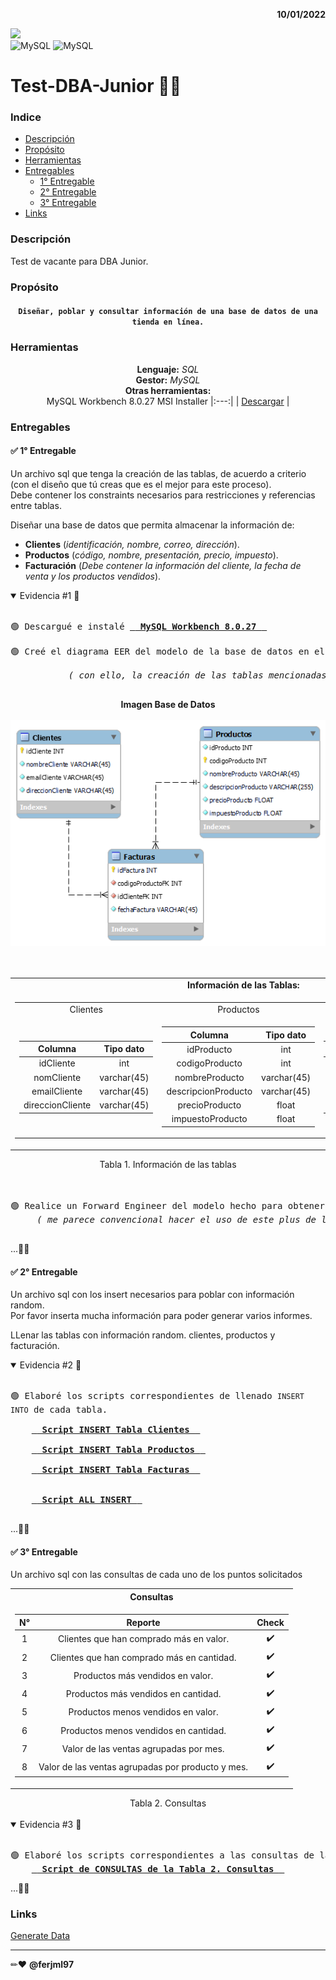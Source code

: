 <p align ="right"> <b>10/01/2022</b></p>

![](https://img.shields.io/github/watchers/ferjml97/Test-DBA-Junior?style=social)  
![MySQL](https://img.shields.io/badge/SQL-yellow?style=flat)
![MySQL](https://img.shields.io/badge/MySQL-2B579A?style=flat&logo=mysql&logoColor=white)

# Test-DBA-Junior 👨‍💻

### Indice  
- [Descripción](https://github.com/ferjml97/Test-DBA-Junior#descripci%C3%B3n)  
- [Propósito](https://github.com/ferjml97/Test-DBA-Junior#prop%C3%B3sito)  
- [Herramientas](https://github.com/ferjml97/Test-DBA-Junior#herramientas)  
- [Entregables](https://github.com/ferjml97/Test-DBA-Junior#entregables)  
	- [1° Entregable](https://github.com/ferjml97/Test-DBA-Junior#-1-entregable)  
	- [2° Entregable](https://github.com/ferjml97/Test-DBA-Junior#-2-entregable)  
	- [3° Entregable](https://github.com/ferjml97/Test-DBA-Junior#-3-entregable) 
- [Links](https://github.com/ferjml97/Test-DBA-Junior#links)

### Descripción

Test de vacante para DBA Junior.

### Propósito

<div align = "center">
  
#### **`Diseñar, poblar y consultar información de una base de datos de una tienda en línea.`**

</div>

### Herramientas

<div align = "center">
  
**Lenguaje:** _SQL_  
**Gestor:** _MySQL_  
**Otras herramientas:**  
MySQL Workbench 8.0.27 MSI Installer
|:---:|
| [Descargar](https://dev.mysql.com/downloads/windows/installer/8.0.html) |
  
</div>

### Entregables

#### ✅ 1° Entregable

Un archivo sql que tenga la creación de las tablas, de acuerdo a criterio (con el diseño que tú creas que es el mejor para este proceso).  
Debe contener los constraints necesarios para restricciones y referencias entre tablas.

Diseñar una base de datos que permita almacenar la información de:
- **Clientes** (_identificación, nombre, correo, dirección_).
- **Productos** (_código, nombre, presentación, precio, impuesto_).
- **Facturación** (_Debe contener la información del cliente, la fecha de venta y los productos vendidos_).

<details open>
<summary> Evidencia #1 📑 </summary>
</br>
<pre>
🟢 Descargué e instalé <a href="https://github.com/ferjml97/Test-DBA-Junior#herramientas" target="_black"> <b> MySQL Workbench 8.0.27 </b> </a> </br>  
🟢 Creé el diagrama EER del modelo de la base de datos en el apartado de modelado de la herramienta. </br> 
    &nbsp;&nbsp;&nbsp;&nbsp;&nbsp; <i> ( con ello, la creación de las tablas mencionadas anteriormente en este apartado ). </i> </br>
</pre>

<div align = "center">
 <b> Imagen Base de Datos </b> </br> </br>
 <img src="https://github.com/ferjml97/Test-DBA-Junior/blob/main/img/img_modelo_DB.png" target="_black">
</div> </br></br>

<div align = "center">
<table>
  <tr align="center" > <td><b> Información de las Tablas: </b></td> </tr>
  <tr><td>
	  <table>
		  <tr align="center" > <td> Clientes </td> <td> Productos </td> <td> Facturas </td> </tr>
      <tr> <td>
  
  | Columna | Tipo dato |
  |:--:|:--:|
  | idCliente | int |
  | nomCliente | varchar(45) |
  | emailCliente | varchar(45) |
  | direccionCliente | varchar(45) |
 
  </td><td>

  | Columna | Tipo dato |
  |:--:|:--:|
  | idProducto | int |
  | codigoProducto | int |
  | nombreProducto | varchar(45) |
  | descripcionProducto | varchar(45) |
  | precioProducto | float |
  | impuestoProducto | float |

  </td><td>

  | Columna | Tipo dato |
  |:--:|:--:|
  | idFactura | int |
  | codigoProductoFK | int |
  | idClienteFK | int |
  | fechaFactura | varchar(45) |
  </td>
      </tr>
	  </table>   
  </tr>
</table>
Tabla 1. Información de las tablas </br> </br>
</div>
</br> 

<pre>
🟢 Realice un Forward Engineer del modelo hecho para obtener el <a href="https://github.com/ferjml97/Test-DBA-Junior/blob/main/scripts/script_DB.sql" target="_black"> <b>Script Model-DB</b> </a> para la creación de la base de datos. 
	<i> ( me parece convencional hacer el uso de este plus de la herramienta Workbench para facilitar el proceso ). </i> </br>
</pre>
...🐱‍👤  </br>

</details>


#### ✅ 2° Entregable

Un archivo sql con los insert necesarios para poblar con información random.  
Por favor inserta mucha información para poder generar varios informes.

LLenar las tablas con información random. clientes, productos y facturación.


<details open>
<summary> Evidencia #2 📑 </summary>
</br>
<pre>
🟢 Elaboré los scripts correspondientes de llenado <code>INSERT INTO</code> de cada tabla. </br>
	<a href="https://github.com/ferjml97/Test-DBA-Junior/blob/main/scripts/script_insert_clientesDB.sql" target="_black"> <b> Script INSERT Tabla Clientes </b> </a> </br> 
	<a href="https://github.com/ferjml97/Test-DBA-Junior/blob/main/scripts/script_insert_productosDB.sql" target="_black"> <b> Script INSERT Tabla Productos </b> </a> </br> 
	<a href="https://github.com/ferjml97/Test-DBA-Junior/blob/main/scripts/script_insert_facturasDB.sql" target="_black"> <b> Script INSERT Tabla Facturas </b> </a> </br>  </br> 
	<a href="https://github.com/ferjml97/Test-DBA-Junior/blob/main/scripts/script_all_insertsDB.sql" target="_black" alt="Contiene todos los scripts"> <b> Script ALL INSERT </b> </a> </br> 
</pre>
	
...🐱‍👤  </br>

</details>

#### ✅ 3° Entregable

Un archivo sql con las consultas de cada uno de los puntos solicitados 

<div align = "center">
<table>
  <tr><th> <b> Consultas </b> </th></tr>
  <tr><td>
    
  | N° | Reporte | Check|
  |:---:|:---:|:---:| 
  | 1 | Clientes que han comprado más en valor.  | ✔️ |
  | 2 | Clientes que han comprado más en cantidad.  | ✔️ |
  | 3 | Productos más vendidos en valor.  | ✔️ |
  | 4 | Productos más vendidos en cantidad.  | ✔️ |
  | 5 | Productos menos vendidos en valor.  | ✔️ |
  | 6 | Productos menos vendidos en cantidad.  | ✔️ |
  | 7 | Valor de las ventas agrupadas por mes.  | ✔️ |
  | 8 | Valor de las ventas agrupadas por producto y mes.  | ✔️ |

</table>
Tabla 2. Consultas </br> </br>
</div>

<details open>
<summary> Evidencia #3 📑 </summary>
</br>
<pre>
🟢 Elaboré los scripts correspondientes a las consultas de la tabla anterior de esta sección.
	<a href="https://github.com/ferjml97/Test-DBA-Junior/blob/main/scripts/script_consultasDB.sql" target="_black"> <b> Script de CONSULTAS de la Tabla 2. Consultas </b> </a>  
</pre>
	
...🐱‍👤  </br>

</details>

### Links
[Generate Data](https://generatedata.com/generator, "Generador Datos")

---
✏❤ **@ferjml97** 

